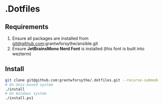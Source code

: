 # .Dotfiles
## Requirements
1. Ensure all packages are installed from git@github.com:grantwforsythe/ansible.git
2. Ensure __JetBrainsMono Nerd Font__ is installed (this font is built into wezterm)

## Install
```sh
git clone git@github.com:grantwforsythe/.dotfiles.git --recurse-submodules
# On Unix-based system
./install
# On Windows system
./install.ps1
```
